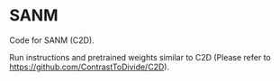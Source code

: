 # SANM
Code for SANM (C2D).

Run instructions and pretrained weights similar to C2D (Please refer to https://github.com/ContrastToDivide/C2D).
